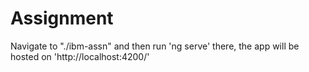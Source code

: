 # Assignment

Navigate to "./ibm-assn" and then run 'ng serve' there, the app will be hosted on 'http://localhost:4200/'
